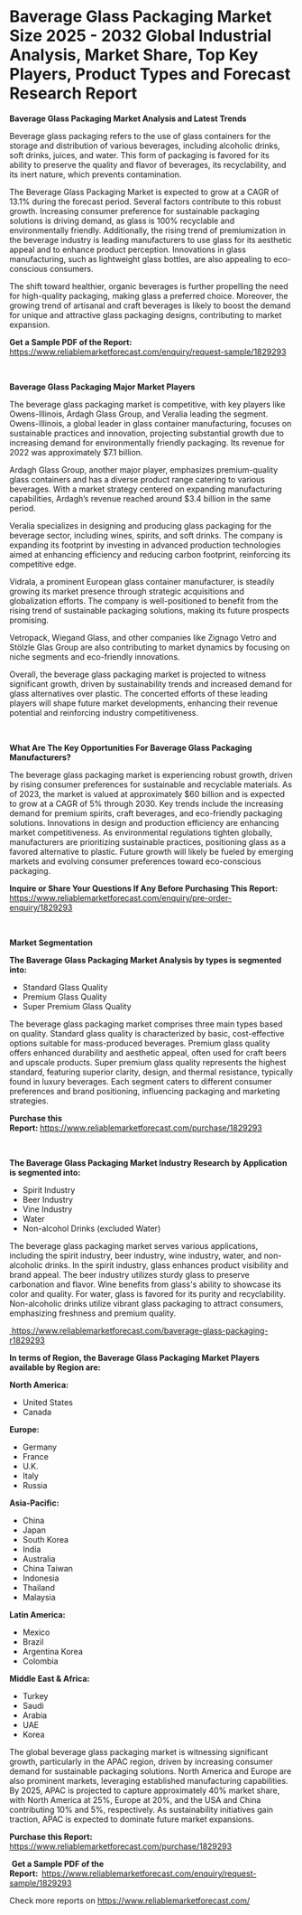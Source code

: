 <p><h1>Baverage Glass Packaging Market Size 2025 - 2032 Global Industrial Analysis, Market Share, Top Key Players, Product Types and Forecast Research Report</h1></p><p><strong>Baverage Glass Packaging Market Analysis and Latest Trends</strong></p>
<p><p>Beverage glass packaging refers to the use of glass containers for the storage and distribution of various beverages, including alcoholic drinks, soft drinks, juices, and water. This form of packaging is favored for its ability to preserve the quality and flavor of beverages, its recyclability, and its inert nature, which prevents contamination.</p><p>The Beverage Glass Packaging Market is expected to grow at a CAGR of 13.1% during the forecast period. Several factors contribute to this robust growth. Increasing consumer preference for sustainable packaging solutions is driving demand, as glass is 100% recyclable and environmentally friendly. Additionally, the rising trend of premiumization in the beverage industry is leading manufacturers to use glass for its aesthetic appeal and to enhance product perception. Innovations in glass manufacturing, such as lightweight glass bottles, are also appealing to eco-conscious consumers. </p><p>The shift toward healthier, organic beverages is further propelling the need for high-quality packaging, making glass a preferred choice. Moreover, the growing trend of artisanal and craft beverages is likely to boost the demand for unique and attractive glass packaging designs, contributing to market expansion.</p></p>
<p><strong>Get a Sample PDF of the Report:&nbsp;</strong> <a href="https://www.reliablemarketforecast.com/enquiry/request-sample/1829293?utm_campaign=2803&utm_medium=2&utm_source=Github&utm_content=ia&utm_term=05042025&utm_id=baverage-glass-packaging">https://www.reliablemarketforecast.com/enquiry/request-sample/1829293</a></p>
<p>&nbsp;</p>
<p><strong>Baverage Glass Packaging Major Market Players</strong></p>
<p><p>The beverage glass packaging market is competitive, with key players like Owens-Illinois, Ardagh Glass Group, and Veralia leading the segment. Owens-Illinois, a global leader in glass container manufacturing, focuses on sustainable practices and innovation, projecting substantial growth due to increasing demand for environmentally friendly packaging. Its revenue for 2022 was approximately $7.1 billion.</p><p>Ardagh Glass Group, another major player, emphasizes premium-quality glass containers and has a diverse product range catering to various beverages. With a market strategy centered on expanding manufacturing capabilities, Ardagh’s revenue reached around $3.4 billion in the same period.</p><p>Veralia specializes in designing and producing glass packaging for the beverage sector, including wines, spirits, and soft drinks. The company is expanding its footprint by investing in advanced production technologies aimed at enhancing efficiency and reducing carbon footprint, reinforcing its competitive edge.</p><p>Vidrala, a prominent European glass container manufacturer, is steadily growing its market presence through strategic acquisitions and globalization efforts. The company is well-positioned to benefit from the rising trend of sustainable packaging solutions, making its future prospects promising.</p><p>Vetropack, Wiegand Glass, and other companies like Zignago Vetro and Stölzle Glas Group are also contributing to market dynamics by focusing on niche segments and eco-friendly innovations. </p><p>Overall, the beverage glass packaging market is projected to witness significant growth, driven by sustainability trends and increased demand for glass alternatives over plastic. The concerted efforts of these leading players will shape future market developments, enhancing their revenue potential and reinforcing industry competitiveness.</p></p>
<p>&nbsp;</p>
<p><strong>What Are The Key Opportunities For Baverage Glass Packaging Manufacturers?</strong></p>
<p><p>The beverage glass packaging market is experiencing robust growth, driven by rising consumer preferences for sustainable and recyclable materials. As of 2023, the market is valued at approximately $60 billion and is expected to grow at a CAGR of 5% through 2030. Key trends include the increasing demand for premium spirits, craft beverages, and eco-friendly packaging solutions. Innovations in design and production efficiency are enhancing market competitiveness. As environmental regulations tighten globally, manufacturers are prioritizing sustainable practices, positioning glass as a favored alternative to plastic. Future growth will likely be fueled by emerging markets and evolving consumer preferences toward eco-conscious packaging.</p></p>
<p><strong>Inquire or Share Your Questions If Any Before Purchasing This Report:</strong> <a href="https://www.reliablemarketforecast.com/enquiry/pre-order-enquiry/1829293?utm_campaign=2803&utm_medium=2&utm_source=Github&utm_content=ia&utm_term=05042025&utm_id=baverage-glass-packaging">https://www.reliablemarketforecast.com/enquiry/pre-order-enquiry/1829293</a></p>
<p>&nbsp;</p>
<p><strong>Market Segmentation</strong></p>
<p><strong>The Baverage Glass Packaging Market Analysis by types is segmented into:</strong></p>
<p><ul><li>Standard Glass Quality</li><li>Premium Glass Quality</li><li>Super Premium Glass Quality</li></ul></p>
<p><p>The beverage glass packaging market comprises three main types based on quality. Standard glass quality is characterized by basic, cost-effective options suitable for mass-produced beverages. Premium glass quality offers enhanced durability and aesthetic appeal, often used for craft beers and upscale products. Super premium glass quality represents the highest standard, featuring superior clarity, design, and thermal resistance, typically found in luxury beverages. Each segment caters to different consumer preferences and brand positioning, influencing packaging and marketing strategies.</p></p>
<p><strong>Purchase this Report:&nbsp;</strong><a href="https://www.reliablemarketforecast.com/purchase/1829293?utm_campaign=2803&utm_medium=2&utm_source=Github&utm_content=ia&utm_term=05042025&utm_id=baverage-glass-packaging">https://www.reliablemarketforecast.com/purchase/1829293</a></p>
<p>&nbsp;</p>
<p><strong>The Baverage Glass Packaging Market Industry Research by Application is segmented into:</strong></p>
<p><ul><li>Spirit Industry</li><li>Beer Industry</li><li>Vine Industry</li><li>Water</li><li>Non-alcohol Drinks (excluded Water)</li></ul></p>
<p><p>The beverage glass packaging market serves various applications, including the spirit industry, beer industry, wine industry, water, and non-alcoholic drinks. In the spirit industry, glass enhances product visibility and brand appeal. The beer industry utilizes sturdy glass to preserve carbonation and flavor. Wine benefits from glass's ability to showcase its color and quality. For water, glass is favored for its purity and recyclability. Non-alcoholic drinks utilize vibrant glass packaging to attract consumers, emphasizing freshness and premium quality.</p></p>
<p><a href="https://www.reliablemarketforecast.com/baverage-glass-packaging-r1829293?utm_campaign=2803&utm_medium=2&utm_source=Github&utm_content=ia&utm_term=05042025&utm_id=baverage-glass-packaging">&nbsp;https://www.reliablemarketforecast.com/baverage-glass-packaging-r1829293</a></p>
<p><strong>In terms of Region, the Baverage Glass Packaging Market Players available by Region are:</strong></p>
<p>
    <p> <strong> North America: </strong>
        <ul>
            <li>United States</li>
            <li>Canada</li>
        </ul>
        </p> 
    <p> <strong> Europe: </strong>
        <ul>
            <li>Germany</li>
            <li>France</li>
            <li>U.K.</li>
            <li>Italy</li>
            <li>Russia</li>
        </ul>
        </p> 
    <p> <strong> Asia-Pacific: </strong>
        <ul>
            <li>China</li>
            <li>Japan</li>
            <li>South Korea</li>
            <li>India</li>
            <li>Australia</li>
            <li>China Taiwan</li>
            <li>Indonesia</li>
            <li>Thailand</li>
            <li>Malaysia</li>
        </ul>
        </p> 
    <p> <strong> Latin America: </strong>
        <ul>
            <li>Mexico</li>
            <li>Brazil</li>
            <li>Argentina Korea</li>
            <li>Colombia</li>
        </ul>
        </p> 
    <p> <strong> Middle East & Africa: </strong>
        <ul>
            <li>Turkey</li>
            <li>Saudi</li>
            <li>Arabia</li>
            <li>UAE</li>
            <li>Korea</li>
        </ul>
    </p>
    </p>
<p><p>The global beverage glass packaging market is witnessing significant growth, particularly in the APAC region, driven by increasing consumer demand for sustainable packaging solutions. North America and Europe are also prominent markets, leveraging established manufacturing capabilities. By 2025, APAC is projected to capture approximately 40% market share, with North America at 25%, Europe at 20%, and the USA and China contributing 10% and 5%, respectively. As sustainability initiatives gain traction, APAC is expected to dominate future market expansions.</p></p>
<p><strong>Purchase this Report: </strong><a href="https://www.reliablemarketforecast.com/purchase/1829293?utm_campaign=2803&utm_medium=2&utm_source=Github&utm_content=ia&utm_term=05042025&utm_id=baverage-glass-packaging">https://www.reliablemarketforecast.com/purchase/1829293</a></p>
<p>&nbsp;<strong>Get a Sample PDF of the Report:&nbsp;&nbsp;</strong><a href="https://www.reliablemarketforecast.com/enquiry/request-sample/1829293?utm_campaign=2803&utm_medium=2&utm_source=Github&utm_content=ia&utm_term=05042025&utm_id=baverage-glass-packaging">https://www.reliablemarketforecast.com/enquiry/request-sample/1829293</a></p>
<p><strong></strong></p>
<p>Check more reports on <a href="https://www.reliablemarketforecast.com/?utm_campaign=2803&utm_medium=2&utm_source=Github&utm_content=ia&utm_term=05042025&utm_id=baverage-glass-packaging">https://www.reliablemarketforecast.com/</a></p>